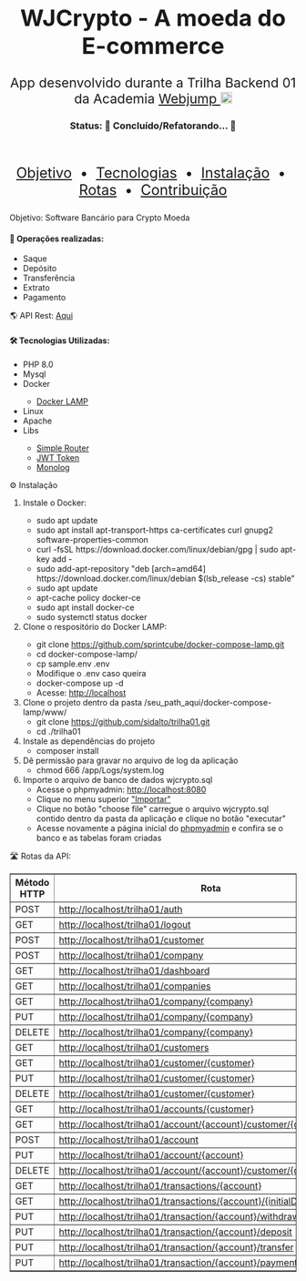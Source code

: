 <h1 align="center" style="font-size: 40px">WJCrypto - A moeda do E-commerce</h1>

<p align="center" style="font-size: 23px">App desenvolvido durante a Trilha Backend 01 da Academia 
  <a href="https://webjump.com.br">
  Webjump <img src="https://emoji.slack-edge.com/T06B26EUW/webjump/5858e20b484131a5.png" width="20px" height="20px"/> 
  </a>
</p>
<h3 align="center">
    Status: 🚧  Concluído/Refatorando...  🚧
</h3>
<br />
<p align="center" style="font-size: 25px">
 <a href="#objetivo">Objetivo</a>&nbsp; •&nbsp;
 <a href="#tecnologias">Tecnologias</a>&nbsp; •&nbsp; 
 <a href="#instalacao">Instalação</a>&nbsp; •&nbsp;  
 <a href="#rotas">Rotas</a>&nbsp; •&nbsp; 
 <a href="#contribuicao">Contribuição</a>
<br />
<p id="objetivo">
  Objetivo: Software Bancário para Crypto Moeda
  <h4>💸 Operações realizadas:</h4>
  <ul>
    <li>Saque</li>
    <li>Depósito</li>
    <li>Transferência</li>
    <li>Extrato</li>
    <li>Pagamento</li>
  </ul>
</p>
🌎 API Rest: <a href="http://45.63.111.91/trilha01">Aqui</a>
<p id="tecnologias">
  <h4>🛠 Tecnologias Utilizadas:</h4>
  <ul>
    <li>PHP 8.0</li>
    <li>Mysql</li>
    <li>Docker</li>
    <ul>
      <li>
        <a href="https://github.com/sprintcube/docker-compose-lamp">Docker LAMP</a></li>
      </li>
    </ul>
    <li>Linux</li>
    <li>Apache</li>
    <li>Libs</li>
    <ul>
      <li><a href="https://github.com/skipperbent/simple-php-router">Simple Router</a></li>
      <li><a href="https://github.com/firebase/php-jwt">JWT Token</a></li>
      <li><a href="https://github.com/Seldaek/monolog">Monolog</a></li>
    </ul>
  </ul>
</p>
<p id="instalacao">
  ⚙️ Instalação
  <ol>
    <li>Instale o Docker: </li>
      <ul>
        <li>
          sudo apt update
        </li>
        <li>
          sudo apt install apt-transport-https ca-certificates curl gnupg2 software-properties-common
        </li>
        <li>
          curl -fsSL https://download.docker.com/linux/debian/gpg | sudo apt-key add -
        </li>
        <li>
          sudo add-apt-repository "deb [arch=amd64] https://download.docker.com/linux/debian $(lsb_release -cs) stable"
        </li>
        <li>
          sudo apt update
        </li>
        <li>
          apt-cache policy docker-ce
        </li>
        <li>
          sudo apt install docker-ce
        </li>
        <li>
          sudo systemctl status docker
        </li>
      </ul>
    <li>Clone o respositório do Docker LAMP:</li>
    <ul>
      <li>
        git clone <a href="https://github.com/sprintcube/docker-compose-lamp.git">https://github.com/sprintcube/docker-compose-lamp.git</a>
      </li>
      <li>cd docker-compose-lamp/</li>
      <li>cp sample.env .env</li>
      <li>Modifique o .env caso queira</li>
      <li>docker-compose up -d</li>
      <li>Acesse: <a href="http://localhost">http://localhost</a></li>
    </ul>
    <li>
      Clone o projeto dentro da pasta /seu_path_aqui/docker-compose-lamp/www/
      <ul>
        <li>
          git clone <a href="https://github.com/sidalto/trilha01.git">https://github.com/sidalto/trilha01.git</a>
        </li>
        <li>
          cd ./trilha01
        </li>
      </ul>
    </li>
    <li>
      Instale as dependências do projeto
      <ul>
        <li>
          composer install
        </li>
      </ul>
    </li>
    <li>
      Dê permissão para gravar no arquivo de log da aplicação
      <ul>
        <li>
          chmod 666 /app/Logs/system.log
        </li>
      </ul>
    </li>
    <li>
      Importe o arquivo de banco de dados wjcrypto.sql
      <ul>
        <li>
          Acesse o phpmyadmin: <a href="http://localhost:8080">http://localhost:8080</a>
        </li>
        <li>
          Clique no menu superior <a href="http://localhost:8080/index.php?route=/server/import">"Importar"</a>
        </li>
        <li>
          Clique no botão "choose file" carregue o arquivo wjcrypto.sql contido dentro da pasta da aplicação e clique no botão "executar"
        </li>
        <li>
          Acesse novamente a página inicial do <a href="http://localhost:8080">phpmyadmin</a> e confira se o banco e as tabelas foram criadas 
        </li>
      </ul>
    </li>
  </ol>
</p>
<p id="rotas">
  🛣️ Rotas da API: <br />
  <table border="1">
    <thead>
      <tr>
        <th>Método HTTP</th>
        <th>Rota</th>
      </tr>
    </thead>
    <tbody>
      <tr>
        <td>POST</td>
        <td><a href="http://localhost/trilha01/auth">http://localhost/trilha01/auth</a></td>
      </tr>
      <tr>
        <td>GET</td>
        <td><a href="http://localhost/trilha01/logout">http://localhost/trilha01/logout</a></td>
      </tr>
      <tr>
        <td>POST</td>
        <td><a href="http://localhost/trilha01/customer">http://localhost/trilha01/customer</a></td>
      </tr>
      <tr>
        <td>POST</td>
        <td><a href="http://localhost/trilha01/company">http://localhost/trilha01/company</a></td>
      </tr>
      <tr>
        <td>GET</td>
        <td><a href="http://localhost/trilha01/dashboard">http://localhost/trilha01/dashboard</a></td>
      </tr>
      <tr>
        <td>GET</td>
        <td><a href="http://localhost/trilha01/companies">http://localhost/trilha01/companies</a></td>
      </tr>
      <tr>
        <td>GET</td>
        <td><a href="http://localhost/trilha01/company/{company}">http://localhost/trilha01/company/{company}</a></td>
      </tr>
      <tr>
        <td>PUT</td>
        <td><a href="http://localhost/trilha01/company/{company}">http://localhost/trilha01/company/{company}</a></td>
      </tr>
      <tr>
        <td>DELETE</td>
        <td><a href="http://localhost/trilha01/company/{company}">http://localhost/trilha01/company/{company}</a></td>
      </tr>
      <tr>
        <td>GET</td>
        <td><a href="http://localhost/trilha01/customers">http://localhost/trilha01/customers</a></td>
      </tr>
      <tr>
        <td>GET</td>
        <td><a href="http://localhost/trilha01/customer/{customer}">http://localhost/trilha01/customer/{customer}</a></td>
      </tr>
      <tr>
        <td>PUT</td>
        <td><a href="http://localhost/trilha01/customer/{customer}">http://localhost/trilha01/customer/{customer}</a></td>
      </tr>
      <tr>
        <td>DELETE</td>
        <td><a href="http://localhost/trilha01/customer/{customer}">http://localhost/trilha01/customer/{customer}</a></td>
      </tr>
      <tr>
        <td>GET</td>
        <td><a href="http://localhost/trilha01/accounts/{customer}">http://localhost/trilha01/accounts/{customer}</a></td>
      </tr>
      <tr>
        <td>GET</td>
        <td><a href="http://localhost/trilha01/account/{account}/customer/{customer}">http://localhost/trilha01/account/{account}/customer/{customer}</a></td>
      </tr>
      <tr>
        <td>POST</td>
        <td><a href="http://localhost/trilha01/account">http://localhost/trilha01/account</a></td>
      </tr>
      <tr>
        <td>PUT</td>
        <td><a href="http://localhost/trilha01/account/{account}">http://localhost/trilha01/account/{account}</a></td>
      </tr>
      <tr>
        <td>DELETE</td>
        <td><a href="http://localhost/trilha01/account/{account}/customer/{customer}">http://localhost/trilha01/account/{account}/customer/{customer}</a></td>
      </tr>
      <tr>
        <td>GET</td>
        <td><a href="http://localhost/trilha01/transactions/{account}">http://localhost/trilha01/transactions/{account}</a></td>
      </tr>
      <tr>
        <td>GET</td>
        <td><a href="http://localhost/trilha01/transactions/{account}/{initialDate}/{finalDate}">http://localhost/trilha01/transactions/{account}/{initialDate}/{finalDate}</a></td>
      </tr>
      <tr>
        <td>PUT</td>
        <td><a href="http://localhost/trilha01/transaction/{account}/withdraw">http://localhost/trilha01/transaction/{account}/withdraw</a></td>
      </tr>
      <tr>
        <td>PUT</td>
        <td><a href="http://localhost/trilha01/transaction/{account}/deposit">http://localhost/trilha01/transaction/{account}/deposit</a></td>
      </tr>
      <tr>
        <td>PUT</td>
        <td><a href="http://localhost/trilha01/transaction/{account}/transfer">http://localhost/trilha01/transaction/{account}/transfer</a></td>
      </tr>
      <tr>
        <td>PUT</td>
        <td><a href="http://localhost/trilha01/transaction/{account}/payment">http://localhost/trilha01/transaction/{account}/payment</a></td>
      </tr>
    </tbody>
  </table>
</p>
